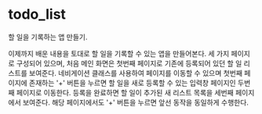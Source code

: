 # todo_list
할 일을 기록하는 앱 만들기.<br>

이제까지 배운 내용을 토대로 할 일을 기록할 수 있는 앱을 만들어본다. 세 가지 페이지로 구성되어 있으며, 처음 메인 화면은 첫번째 페이지로 기존에 등록되어 있던 할 일 리스트를 보여준다. 네비게이션 클래스를 사용하여 페이지를 이동할 수 있으며 첫번째 페이지에 존재하는 '+' 버튼을 누르면 할 일을 새로 등록할 수 있는 입력창 페이지인 두번째 페이지로 이동한다. 등록을 완료하면 할 일이 추가된 새 리스트 목록을 세번째 페이지에서 보여준다. 해당 페이지에서도 '+' 버튼을 누르면 앞선 동작을 동일하게 수행한다. 
